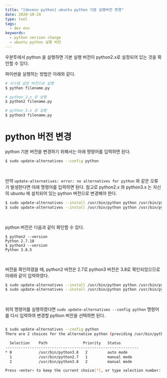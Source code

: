 ```yaml
---
title: "[devenv python] ubuntu python 기본 실행버전 변경"
date: 2020-10-29
type: tool
tags:
  - dev env
keywords:
  - python version change
  - ubuntu python 실행 버전
---
```


우분투에서 python 을 실행하면 기본 실행 버전이 python2.x로 설정되어 있는 것을 확인할 수 있다.


파이썬을 실행하는 방법은 아래와 같다.

```bash
# 시스템 설정 버전으로 실행
$ python filename.py

# python 2.x 로 실행
$ python2 filename.py

# python 3.x 로 실행
$ python3 filename.py
```


# python 버전 변경

python 기본 버전을 변경하기 위해서는 아래 명령어를 입력하면 된다.

```bash
$ sudo update-alternatives --config python
```

<br>


만약 ``update-alternatives: error: no alternatives for python`` 와 같은 오류가 발생한다면 아래 명령어를 입력하면 된다.
참고로 python2.x 와 python3.x 는 자신의 ubuntu 에 설치되어 있는 python 버전으로 변경해야 한다.

```bash
$ sudo update-alternatives --install /usr/bin/python python /usr/bin/python2.x 1
$ sudo update-alternatives --install /usr/bin/python python /usr/bin/python3.x 2
```

<br>

python 버전은 다음과 같이 확인할 수 있다.

```
$ python2 --version
Python 2.7.18
$ python3 --version
Python 3.8.5
```

<br>

버전을 확인하였을 때, python2 버전은 2.7로 python3 버전은 3.8로 확인되었으므로 아래와 같이 입력하였다.

```bash
$ sudo update-alternatives --install /usr/bin/python python /usr/bin/python2.7 1 
$ sudo update-alternatives --install /usr/bin/python python /usr/bin/python3.8 2
```

<br>

위의 명령어를 실행하였다면 ``sudo update-alternatives --config python`` 명령어를 다시 입력하여 변경할 python 버전을 선택하면 된다.

```bash

$ sudo update-alternatives --config python
There are 2 choices for the alternative python (providing /usr/bin/python).

  Selection    Path                Priority   Status
------------------------------------------------------------
* 0            /usr/bin/python3.8   2         auto mode
  1            /usr/bin/python2.7   1         manual mode
  2            /usr/bin/python3.8   2         manual mode

Press <enter> to keep the current choice[*], or type selection number: 2

```